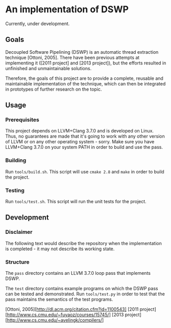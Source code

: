 An implementation of DSWP
=========================

Currently, under development.

Goals
-----

Decoupled Software Pipelining (DSWP) is an automatic thread extraction
technique [Ottoni, 2005]. There have been previous attempts at implementing
it ([2011 project] and [2013 project]), but the efforts resulted in unfinished
and unmaintainable solutions.

Therefore, the goals of this project are to provide a complete, reusable and
maintainable implementation of the technique, which can then be integrated in
prototypes of further research on the topic.

Usage
-----

### Prerequisites

This project depends on LLVM+Clang 3.7.0 and is developed on Linux. Thus, no
guarantees are made that it's going to work with any other version of LLVM or on
any other operating system - sorry. Make sure you have LLVM+Clang 3.7.0 on your
system PATH in order to build and use the pass.

### Building

Run `tools/build.sh`. This script will use `cmake 2.8` and `make` in order to
build the project.

### Testing

Run `tools/test.sh`. This script will run the unit tests for the project.

Development
-----------

### Disclaimer

The following text would describe the repository when the implementation is
completed - it may not describe its working state.

### Structure

The `pass` directory contains an LLVM 3.7.0 loop pass that implements DSWP.

The `test` directory contains example programs on which the DSWP pass can be
tested and demonstrated. Run `tools/test.py` in order to test that the pass
maintains the semantics of the test programs.

[Ottoni, 2005][http://dl.acm.org/citation.cfm?id=1100543]
[2011 project][http://www.cs.cmu.edu/~fuyaoz/courses/15745/]
[2013 project][http://www.cs.cmu.edu/~avelingk/compilers/]
